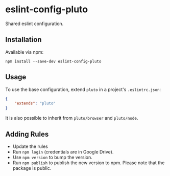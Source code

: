 eslint-config-pluto
===

Shared eslint configuration.

Installation
---

Available via npm:

`npm install --save-dev eslint-config-pluto`

Usage
---

To use the base configuration, extend `pluto` in a project's `.eslintrc.json`:

```json
{
	"extends": "pluto"
}
```

It is also possible to inherit from `pluto/browser` and `pluto/node`.

Adding Rules
---

- Update the rules
- Run `npm login` (credentials are in Google Drive).
- Use `npm version` to bump the version.
- Run `npm publish` to publish the new version to npm.  Please note that the package is public.
